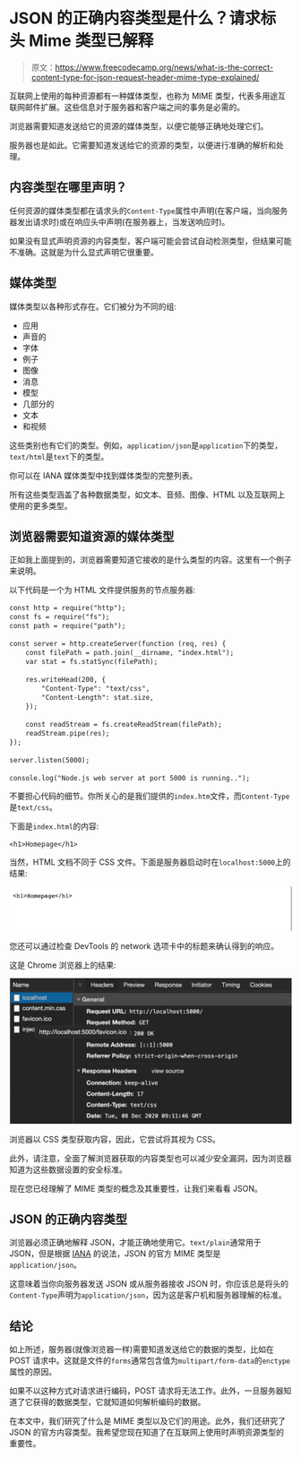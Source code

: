 # JSON 的正确内容类型是什么？请求标头 Mime 类型已解释

> 原文：<https://www.freecodecamp.org/news/what-is-the-correct-content-type-for-json-request-header-mime-type-explained/>

互联网上使用的每种资源都有一种媒体类型，也称为 MIME 类型，代表多用途互联网邮件扩展。这些信息对于服务器和客户端之间的事务是必需的。

浏览器需要知道发送给它的资源的媒体类型，以便它能够正确地处理它们。

服务器也是如此。它需要知道发送给它的资源的类型，以便进行准确的解析和处理。

## 内容类型在哪里声明？

任何资源的媒体类型都在请求头的`Content-Type`属性中声明(在客户端，当向服务器发出请求时)或在响应头中声明(在服务器上，当发送响应时)。

如果没有显式声明资源的内容类型，客户端可能会尝试自动检测类型，但结果可能不准确。这就是为什么显式声明它很重要。

## 媒体类型

媒体类型以各种形式存在。它们被分为不同的组:

*   应用
*   声音的
*   字体
*   例子
*   图像
*   消息
*   模型
*   几部分的
*   文本
*   和视频

这些类别也有它们的类型。例如，`application/json`是`application`下的类型，`text/html`是`text`下的类型。

你可以在 IANA 媒体类型中找到媒体类型的完整列表。

所有这些类型涵盖了各种数据类型，如文本、音频、图像、HTML 以及互联网上使用的更多类型。

## 浏览器需要知道资源的媒体类型

正如我上面提到的，浏览器需要知道它接收的是什么类型的内容。这里有一个例子来说明。

以下代码是一个为 HTML 文件提供服务的节点服务器:

```
const http = require("http");
const fs = require("fs");
const path = require("path");

const server = http.createServer(function (req, res) {
	const filePath = path.join(__dirname, "index.html");
	var stat = fs.statSync(filePath);

	res.writeHead(200, {
		"Content-Type": "text/css",
		"Content-Length": stat.size,
	});

	const readStream = fs.createReadStream(filePath);
	readStream.pipe(res);
});

server.listen(5000);

console.log("Node.js web server at port 5000 is running.."); 
```

不要担心代码的细节。你所关心的是我们提供的`index.htm`文件，而`Content-Type`是`text/css`。

下面是`index.html`的内容:

```
<h1>Homepage</h1> 
```

当然，HTML 文档不同于 CSS 文件。下面是服务器启动时在`localhost:5000`上的结果:

![Screenshot-2020-12-08-at-10.12.32](img/ccc56a189c89581e9feccb2e8479c94f.png)

您还可以通过检查 DevTools 的 network 选项卡中的标题来确认得到的响应。

这是 Chrome 浏览器上的结果:

![Screenshot-2020-12-08-at-10.13.34](img/14b08ff49ee9e0ee1ec49a6a293bfbe5.png)

浏览器以 CSS 类型获取内容，因此，它尝试将其视为 CSS。

此外，请注意，全面了解浏览器获取的内容类型也可以减少安全漏洞，因为浏览器知道为这些数据设置的安全标准。

现在您已经理解了 MIME 类型的概念及其重要性，让我们来看看 JSON。

## JSON 的正确内容类型

浏览器必须正确地解释 JSON，才能正确地使用它。`text/plain`通常用于 JSON，但是根据 [IANA](https://www.iana.org/assignments/media-types/media-types.xhtml) 的说法，JSON 的官方 MIME 类型是`application/json`。

这意味着当你向服务器发送 JSON 或从服务器接收 JSON 时，你应该总是将头的`Content-Type`声明为`application/json`，因为这是客户机和服务器理解的标准。

## 结论

如上所述，服务器(就像浏览器一样)需要知道发送给它的数据的类型，比如在 POST 请求中。这就是文件的`forms`通常包含值为`multipart/form-data`的`enctype`属性的原因。

如果不以这种方式对请求进行编码，POST 请求将无法工作。此外，一旦服务器知道了它获得的数据类型，它就知道如何解析编码的数据。

在本文中，我们研究了什么是 MIME 类型以及它们的用途。此外，我们还研究了 JSON 的官方内容类型。我希望您现在知道了在互联网上使用时声明资源类型的重要性。